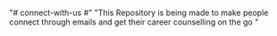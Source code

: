 "# connect-with-us #"
"This Repository is being made to make people connect through emails and get their career counselling on the go "
